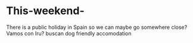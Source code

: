 # This-weekend-
There is a public holiday in Spain so we can maybe go somewhere close?
Vamos con Iru? 
buscan dog friendly accomodation
